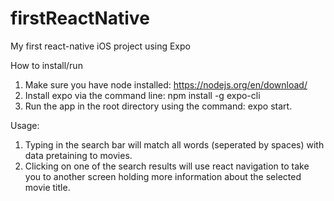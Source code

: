 # firstReactNative

My first react-native iOS project using Expo

How to install/run
1. Make sure you have node installed: https://nodejs.org/en/download/
2. Install expo via the command line: npm install -g expo-cli
3. Run the app in the root directory using the command: expo start.  

Usage:
1.  Typing in the search bar will match all words (seperated by spaces) with data pretaining to movies.
2.  Clicking on one of the search results will use react navigation to take you to another screen holding more information about the selected movie title.
